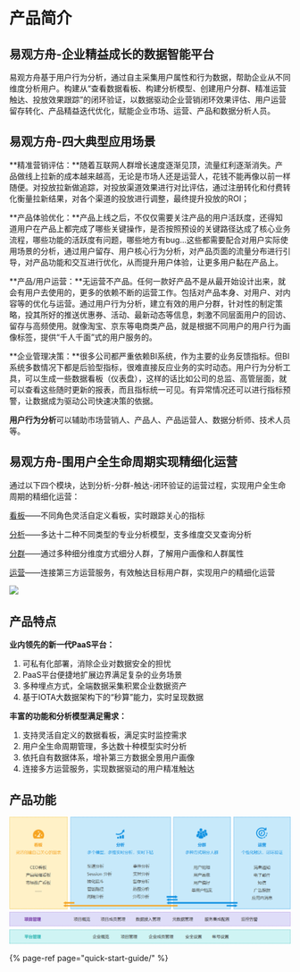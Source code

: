 # 产品简介

## 易观方舟-企业精益成长的数据智能平台

易观方舟基于用户行为分析，通过自主采集用户属性和行为数据，帮助企业从不同维度分析用户。构建从“查看数据看板、构建分析模型、创建用户分群、精准运营触达、投放效果跟踪”的闭环验证，以数据驱动企业营销闭环效果评估、用户运营留存转化、产品精益迭代优化，赋能企业市场、运营、产品和数据分析人员。

## 易观方舟-四大典型应用场景

**精准营销评估：**随着互联网人群增长速度逐渐见顶，流量红利逐渐消失。产品做线上拉新的成本越来越高，无论是市场人还是运营人，花钱不能再像以前一样随便。对投放拉新做追踪，对投放渠道效果进行对比评估，通过注册转化和付费转化衡量拉新结果，对各个渠道的投放进行调整，最终提升投放的ROI；

**产品体验优化：**产品上线之后，不仅仅需要关注产品的用户活跃度，还得知道用户在产品上都完成了哪些关键操作，是否按照预设的关键路径达成了核心业务流程，哪些功能的活跃度有问题，哪些地方有bug…这些都需要配合对用户实际使用场景的分析，通过用户留存、用户核心行为分析，对产品页面的流量分布进行引导，对产品功能和交互进行优化，从而提升用户体验，让更多用户黏在产品上。

**产品/用户运营：**无运营不产品。任何一款好产品不是从最开始设计出来，就会有用户去使用的，更多的依赖不断的运营工作。包括对产品本身、对用户、对内容等的优化与运营。通过用户行为分析，建立有效的用户分群，针对性的制定策略，投其所好的推送优惠券、活动、最新动态等信息，刺激不同层面用户的回访、留存与高频使用。就像淘宝、京东等电商类产品，就是根据不同用户的用户行为画像标签，提供“千人千面”式的用户服务的。

**企业管理决策：**很多公司都严重依赖BI系统，作为主要的业务反馈指标。但BI系统多数情况下都是后验型指标，很难直接反应业务的实时动态。用户行为分析工具，可以生成一些数据看板（仪表盘），这样的话比如公司的总监、高管层面，就可以查看这些随时更新的报表，而且指标统一可见。有异常情况还可以进行指标预警，让数据成为驱动公司快速决策的依据。

**用户行为分析**可以辅助市场营销人、产品人、产品运营人、数据分析师、技术人员等。

## 易观方舟-围用户全生命周期实现精细化运营

通过以下四个模块，达到分析-分群-触达-闭环验证的运营过程，实现用户全生命周期的精细化运营：

[看板](features/dashboard.md)——不同角色灵活自定义看板，实时跟踪关心的指标

[分析](features/analytics/)——多达十二种不同类型的专业分析模型，支多维度交叉查询分析

[分群](features/segmentation/)——通过多种细分维度方式细分人群，了解用户画像和人群属性

[运营](features/operation/)——连接第三方运营服务，有效触达目标用户群，实现用户的精细化运营

![ ](https://imguserradar.analysys.cn/fangzhou/sysImg/201706141931230718.png)

## 产品特点

**业内领先的新一代PaaS平台：**

1. 可私有化部署，消除企业对数据安全的担忧
2. PaaS平台便捷地扩展边界满足复杂的业务场景
3. 多种埋点方式，全端数据采集积累企业数据资产
4. 基于IOTA大数据架构下的“秒算”能力，实时呈现数据

**丰富的功能和分析模型满足需求：**

1. 支持灵活自定义的数据看板，满足实时监控需求
2. 用户全生命周期管理，多达数十种模型实时分析
3. 依托自有数据体系，增补第三方数据全景用户画像
4. 连接多方运营服务，实现数据驱动的用户精准触达

## 产品功能

![](.gitbook/assets/image%20%2891%29.png)

{% page-ref page="quick-start-guide/" %}

